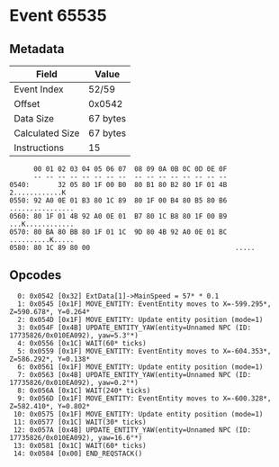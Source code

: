 # Event 65535

## Metadata

| Field           | Value    |
|-----------------|----------|
| Event Index     | 52/59    |
| Offset          | 0x0542   |
| Data Size       | 67 bytes |
| Calculated Size | 67 bytes |
| Instructions    | 15       |

```
      00 01 02 03 04 05 06 07  08 09 0A 0B 0C 0D 0E 0F
      -- -- -- -- -- -- -- --  -- -- -- -- -- -- -- --
0540:       32 05 80 1F 00 B0  80 B1 80 B2 80 1F 01 4B    2............K
0550: 92 A0 0E 01 B3 80 1C 89  80 1F 00 B4 80 B5 80 B6  ................
0560: 80 1F 01 4B 92 A0 0E 01  B7 80 1C B8 80 1F 00 B9  ...K............
0570: 80 BA 80 BB 80 1F 01 1C  9D 80 4B 92 A0 0E 01 BC  ..........K.....
0580: 80 1C 89 80 00                                    .....           
```

## Opcodes

```
  0: 0x0542 [0x32] ExtData[1]->MainSpeed = 57* * 0.1
  1: 0x0545 [0x1F] MOVE_ENTITY: EventEntity moves to X=-599.295*, Z=590.678*, Y=0.264*
  2: 0x054D [0x1F] MOVE_ENTITY: Update entity position (mode=1)
  3: 0x054F [0x4B] UPDATE_ENTITY_YAW(entity=Unnamed NPC (ID: 17735826/0x010EA092), yaw=5.3°*)
  4: 0x0556 [0x1C] WAIT(60* ticks)
  5: 0x0559 [0x1F] MOVE_ENTITY: EventEntity moves to X=-604.353*, Z=586.292*, Y=0.138*
  6: 0x0561 [0x1F] MOVE_ENTITY: Update entity position (mode=1)
  7: 0x0563 [0x4B] UPDATE_ENTITY_YAW(entity=Unnamed NPC (ID: 17735826/0x010EA092), yaw=0.2°*)
  8: 0x056A [0x1C] WAIT(240* ticks)
  9: 0x056D [0x1F] MOVE_ENTITY: EventEntity moves to X=-600.328*, Z=582.410*, Y=0.802*
 10: 0x0575 [0x1F] MOVE_ENTITY: Update entity position (mode=1)
 11: 0x0577 [0x1C] WAIT(30* ticks)
 12: 0x057A [0x4B] UPDATE_ENTITY_YAW(entity=Unnamed NPC (ID: 17735826/0x010EA092), yaw=16.6°*)
 13: 0x0581 [0x1C] WAIT(60* ticks)
 14: 0x0584 [0x00] END_REQSTACK()
```

